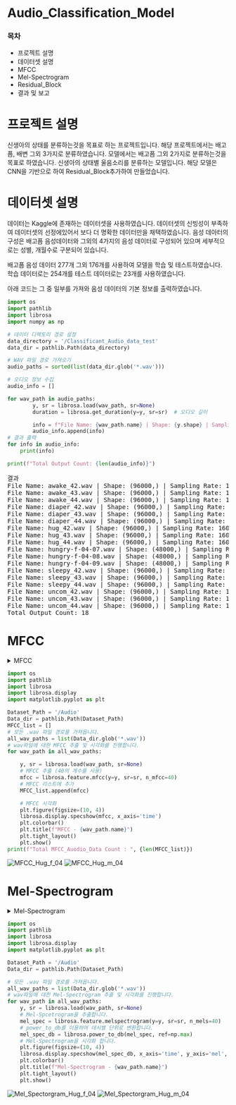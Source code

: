 # Audio_Classification_Model
<h3>목차</h3>
<ul>
  <li>프로젝트 설명</li>
  <li>데이터셋 설명</li>
  <li>MFCC</li>
  <li>Mel-Spectrogram</li>
  <li>Residual_Block</li>
  <li>결과 및 보고</li>
</ul>
<h1>프로젝트 설명</h1>
<p>
  신생아의 상태를 분류하는것을 목표로 하는 프로젝트입니다.
  해당 프로젝트에서는 배고픔, 배변 그외 3가지로 분류하였습니다.
  모델에서는 배고픔 그외 2가지로 분류하는것을 목표로 하였습니다.
  신생아의 상태별 울음소리를 분류하는 모델입니다. 해당 모델은 CNN을 기반으로
  하여 Residual_Block추가하여 만들었습니다.
</p>

<h1>데이터셋 설명</h1>
<p>
  데이터는 Kaggle에 존재하는 데이터셋을 사용하였습니다.
  데이터셋의 신빙성이 부족하여 데이터셋의 선정에있어서
  보다 더 명확한 데이터만을 채택하였습니다.
  음성 데아터의 구성은 배고픔 음성데이터와 그외의 4가지의
  음성 데이터로 구성되어 있으며 세부적으로는 성별, 개월수로 구분되어 있습니다.
</p>
<p>배고픔 음성 데이터 277개 그외 176개를 사용하여 모델을 학습 및 테스트하였습니다. 학습 데이터로는 254개를 테스트 데이터로는 23개를 사용하였습니다.</p>
<p>아래 코드는 그 중 일부를 가져와 음성 데이터의 기본 정보를 출력하였습니다.</p>

```Python
import os
import pathlib
import librosa
import numpy as np

# 데이터 디렉토리 경로 설정
data_directory = '/Classificant_Audio_data_test'
data_dir = pathlib.Path(data_directory)

# WAV 파일 경로 가져오기
audio_paths = sorted(list(data_dir.glob('*.wav')))

# 오디오 정보 수집
audio_info = []

for wav_path in audio_paths:
        y, sr = librosa.load(wav_path, sr=None)
        duration = librosa.get_duration(y=y, sr=sr)  # 오디오 길이

        info = f"File Name: {wav_path.name} | Shape: {y.shape} | Sampling Rate: {sr} | Duration: {duration} seconds"
        audio_info.append(info)
# 결과 출력
for info in audio_info:
    print(info)

print(f"Total Output Count: {len(audio_info)}")
```
<pre>결과
File Name: awake_42.wav | Shape: (96000,) | Sampling Rate: 16000 | Duration: 6.0 seconds
File Name: awake_43.wav | Shape: (96000,) | Sampling Rate: 16000 | Duration: 6.0 seconds
File Name: awake_44.wav | Shape: (96000,) | Sampling Rate: 16000 | Duration: 6.0 seconds
File Name: diaper_42.wav | Shape: (96000,) | Sampling Rate: 16000 | Duration: 6.0 seconds
File Name: diaper_43.wav | Shape: (96000,) | Sampling Rate: 16000 | Duration: 6.0 seconds
File Name: diaper_44.wav | Shape: (96000,) | Sampling Rate: 16000 | Duration: 6.0 seconds
File Name: hug_42.wav | Shape: (96000,) | Sampling Rate: 16000 | Duration: 6.0 seconds
File Name: hug_43.wav | Shape: (96000,) | Sampling Rate: 16000 | Duration: 6.0 seconds
File Name: hug_44.wav | Shape: (96000,) | Sampling Rate: 16000 | Duration: 6.0 seconds
File Name: hungry-f-04-07.wav | Shape: (48000,) | Sampling Rate: 8000 | Duration: 6.0 seconds
File Name: hungry-f-04-08.wav | Shape: (48000,) | Sampling Rate: 8000 | Duration: 6.0 seconds
File Name: hungry-f-04-09.wav | Shape: (48000,) | Sampling Rate: 8000 | Duration: 6.0 seconds
File Name: sleepy_42.wav | Shape: (96000,) | Sampling Rate: 16000 | Duration: 6.0 seconds
File Name: sleepy_43.wav | Shape: (96000,) | Sampling Rate: 16000 | Duration: 6.0 seconds
File Name: sleepy_44.wav | Shape: (96000,) | Sampling Rate: 16000 | Duration: 6.0 seconds
File Name: uncom_42.wav | Shape: (96000,) | Sampling Rate: 16000 | Duration: 6.0 seconds
File Name: uncom_43.wav | Shape: (96000,) | Sampling Rate: 16000 | Duration: 6.0 seconds
File Name: uncom_44.wav | Shape: (96000,) | Sampling Rate: 16000 | Duration: 6.0 seconds
Total Output Count: 18
</pre>

<h1>MFCC</h1>
<details>
  <summary>MFCC</summary>
  <div markdown="1">
    <pre>
    MFCC (Mel-frequency cepstral coefficients)은 음성 및 오디오 신호 처리 분야에서 
    중요한 특징 추출 기술 중 하나입니다. MFCC는 음성 데이터의 중요한 주파수 및 스펙
    트럼 특성을 다룹니다. 이는 음성 인식, 음성 분류등에 사용하는데 중요한 역할을 합니다.
      <ol>MFCC의 주요특징
        <li>주파수 스케일 변환(Mel-scale)
 MFCC는 주파수 영억을 Mel-scale로 변환합니다. 이것은 인간의 청각
시스템의 특성을 사용하는데 필요합니다. Mel-scale은 낮은 주파수에
민감하며 높은 주파수에는 둔감하다는 특징을 가집니다.
        </li><li>로그 스케일 변환
 Mel-scale로 변환한 주파수 스펙트럼에 로그 스케일 변환을 적용합니다.
이는 주파수 스펙트럼의 크기를 줄이며 음성의 다양한 주파수 구성 요소를 강조 할 수 있습니다.
        </li><li>MFCC 특징벡터 추출
 로그 스케일 스펙트럼에서 MFCC 특징 벡터를 추출합니다.
이러한 계수는 음성의 주파수 특성을 나타내며, MFCC 벡터의 각 요소로 사용됩니다. 
        </li>
      </ol>
  </pre>
  </div>
</details>
  
  ```Python
  import os
  import pathlib
  import librosa
  import librosa.display
  import matplotlib.pyplot as plt

  Dataset_Path = '/Audio'
  Data_dir = pathlib.Path(Dataset_Path)
  MFCC_list = []
  # 모든 .wav 파일 경로를 가져옵니다.
  all_wav_paths = list(Data_dir.glob('*.wav'))
  # wav파일에 대한 MFCC 추출 및 시각화를 진행합니다.
  for wav_path in all_wav_paths:
  
      y, sr = librosa.load(wav_path, sr=None)
      # MFCC 추출 (40의 계수를 사용)
      mfcc = librosa.feature.mfcc(y=y, sr=sr, n_mfcc=40)
      # MFCC 리스트에 추가
      MFCC_list.append(mfcc)

      # MFCC 시각화
      plt.figure(figsize=(10, 4))
      librosa.display.specshow(mfcc, x_axis='time')
      plt.colorbar()
      plt.title(f"MFCC - {wav_path.name}")
      plt.tight_layout()
      plt.show()
  print(f"Total MFCC_Auodio_Data Count : ", {len(MFCC_list)})
  ```
![MFCC_Hug_f_04](https://github.com/kdk0411/Audio_Classification_Model/assets/99461483/80e71de2-ded5-4e71-b0ab-aed1b1a3503c)
![MFCC_Hug_m_04](https://github.com/kdk0411/Audio_Classification_Model/assets/99461483/03833127-91ef-4521-8749-0a0d928c8c28)

<h1>Mel-Spectrogram</h1>
<details>
  <summary>Mel-Spectrogram</summary>
  <div markdown="1">
    <pre>
    Mel-Spectrogram은 오디오 신호의 주파수 내용을 시간에 따라 표현한 그래프인 Spectrogram을
    Mel 스케일(Mel Scale)로 변환한 것입니다. 결과적으로 특정 시간에 오디오 신호의 주파수 내용을
    Mel 스케일로 표현한 그래프라고 할 수 있습니다.
      <ul><li><strong>Mel 스케일(Mel Scale)</strong>
Mel 스케일은 인간의 청각 특성에 근거한 주파수 스케일입니다. Mel 스케일은
주파수 간의 간격이 Spectrogram과 달리 인간 청각 시스템의 높은 감도를
반영하도록 조정되었기 때문에 음성 신호 내의 주파수 성분을 더욱 자연스럽게
표현할 수 있습니다. 이는 중요한 부분을 강조하고 불필요한 부분을 무시하며
인간의 청각 시스템과 비슷하게 만듭니다.
        </li>
      </ul>
  </pre>
  </div>
</details>

```Python
import os
import pathlib
import librosa
import librosa.display
import matplotlib.pyplot as plt

Dataset_Path = '/Audio'
Data_dir = pathlib.Path(Dataset_Path)

# 모든 .wav 파일 경로를 가져옵니다.
all_wav_paths = list(Data_dir.glob('*.wav'))
# wav파일에 대한 Mel-Spectrogram 추출 및 시각화를 진행합니다.
for wav_path in all_wav_paths:
    y, sr = librosa.load(wav_path, sr=None)
    # Mel-Spcetrogram을 추출합니다.
    mel_spec = librosa.feature.melspectrogram(y=y, sr=sr, n_mels=40)
    # power_to_db를 이용하여 데시벨 단위로 변환합니다.
    mel_spec_db = librosa.power_to_db(mel_spec, ref=np.max)
    # Mel-Spectrogram을 시각화 합니다.
    plt.figure(figsize=(10, 4))
    librosa.display.specshow(mel_spec_db, x_axis='time', y_axis='mel', sr=sr, fmax=sr/2)
    plt.colorbar()
    plt.title(f"Mel-Spectrogram - {wav_path.name}")
    plt.tight_layout()
    plt.show()
```
![Mel_Spectorgram_Hug_f_04](https://github.com/kdk0411/Audio_Classification_Model/assets/99461483/f02290af-b884-4155-80f6-f68beaab34a1)
![Mel_Spectorgram_Hug_m_04](https://github.com/kdk0411/Audio_Classification_Model/assets/99461483/4fc79c71-f961-4227-bdff-f15f9bd044c8)
